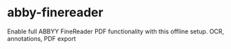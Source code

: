 # abby-finereader
Enable full ABBYY FineReader PDF functionality with this offline setup. OCR, annotations, PDF export
